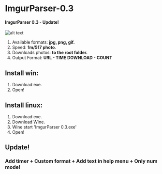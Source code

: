 # ImgurParser-0.3
#### ImgurParser 0.3 - Update!

![alt text](https://i.imgur.com/EE5VGlw.gif)
1. Available formats: **jpg, png, gif.**
2. Speed: **1m/517 photo**.
3. Downloads photos: **to the root folder.**
4. Output Format: **URL - TIME DOWNLOAD - COUNT**
## Install win:
1. Download exe.
2. Open!
## Install linux:
1. Download exe.
2. Download Wine.
3. Wine start 'ImgurParser 0.3.exe'
4. Open!

## Update!
### Add timer + Custom format + Add text in help menu + Only num mode!

